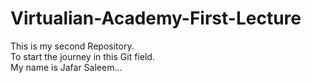 # Virtualian-Academy-First-Lecture
This is my second Repository.
<br>
To start the journey in this Git field.
<br>
My name is Jafar Saleem...
